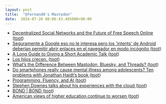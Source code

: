```yaml
---
layout: post
title:  "@fernand0's Mastodon"
date:  2024-07-20 08:06:43.485000+00:00
---
```

*  [Decentralized Social Networks and the Future of Free Speech Online ](https://arxiv.org/abs/2406.0693) ([toot](https://mastodon.social/@fernand0/112817786289108423))
*  [Seguramente a Google eso no le interesa pero los &#39;intents&#39; de Android deberían permitir abrir enlaces en el navegador en modo incógnito ](https://mastodon.social/@fernand0/112817480395123141) ([toot](https://mastodon.social/@fernand0/112817480395123141))
*  [A Long Guide to Giving a Short Academic Talk ](https://benjaminnoble.org/blog/short-tal) ([toot](https://mastodon.social/@fernand0/112816230496668938))
*  [Los hijos crecen. ](https://avecesunafoto.wordpress.com/2024/07/19/los-hijos-crecen) ([toot](https://mastodon.social/@fernand0/112814417756577776))
*  [What’s the Difference Between Mastodon, Bluesky, and Threads? ](https://www.eff.org/deeplinks/2024/06/whats-difference-between-mastodon-bluesky-and-thread) ([toot](https://mastodon.social/@fernand0/112814257590351351))
*  [Do smartphones really cause mental illness among adolescents? Ten problems with Jonathan Haidt’s book ](https://blogs.lse.ac.uk/parenting4digitalfuture/2024/05/15/haidt) ([toot](https://mastodon.social/@fernand0/112814081145213114))
*  [Programming, Fluency, and AI ](https://www.oreilly.com/radar/programming-fluency-and-ai) ([toot](https://mastodon.social/@fernand0/112813865764406692))
*  [Stephen Downes talks about his experiences with the cloud ](https://archive.reclaim.tv/w/tysi8Am5SUHW27Baz11Ma) ([toot](https://mastodon.social/@fernand0/112813685318610329))
*  [BOND \| BOND ](https://www.bondcap.com/reports/ai) ([toot](https://mastodon.social/@fernand0/112812979603597681))
*  [American views of higher education continue to worsen ](https://bryanalexander.org/horizon-scanning/american-views-of-higher-education-continue-to-worsen) ([toot](https://mastodon.social/@fernand0/112812671354623306))
